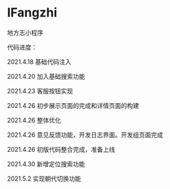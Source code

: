 # IFangzhi
地方志小程序

代码进度：

2021.4.18  基础代码注入

2021.4.20  加入基础搜索功能

2021.4.23  客服按钮实现

2021.4.26  初步展示页面的完成和详情页面的构建

2021.4.26  整体优化

2021.4.26  意见反馈功能，开发日志界面。开发组页面完成

2021.4.26  初版代码整合完成，准备上线

2021.4.30 新增定位搜索功能

2021.5.2  实现朝代切换功能